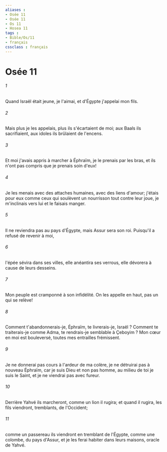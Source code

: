 ```yaml
---
aliases : 
- Osée 11
- Osée 11
- Os 11
- Hosea 11
tags : 
- Bible/Os/11
- français
cssclass : français
---
```


# Osée 11

###### 1
Quand Israël était jeune, je l'aimai, et d'Égypte j'appelai mon fils. 
###### 2
Mais plus je les appelais, plus ils s'écartaient de moi; aux Baals ils sacrifiaient, aux idoles ils brûlaient de l'encens. 
###### 3
Et moi j'avais appris à marcher à Éphraïm, je le prenais par les bras, et ils n'ont pas compris que je prenais soin d'eux! 
###### 4
Je les menais avec des attaches humaines, avec des liens d'amour; j'étais pour eux comme ceux qui soulèvent un nourrisson tout contre leur joue, je m'inclinais vers lui et le faisais manger. 
###### 5
Il ne reviendra pas au pays d'Égypte, mais Assur sera son roi. Puisqu'il a refusé de revenir à moi, 
###### 6
l'épée sévira dans ses villes, elle anéantira ses verrous, elle dévorera à cause de leurs desseins. 
###### 7
Mon peuple est cramponné à son infidélité. On les appelle en haut, pas un qui se relève! 
###### 8
Comment t'abandonnerais-je, Éphraïm, te livrerais-je, Israël ? Comment te traiterais-je comme Adma, te rendrais-je semblable à Çeboyim ? Mon cœur en moi est bouleversé, toutes mes entrailles frémissent. 
###### 9
Je ne donnerai pas cours à l'ardeur de ma colère, je ne détruirai pas à nouveau Éphraïm, car je suis Dieu et non pas homme, au milieu de toi je suis le Saint, et je ne viendrai pas avec fureur. 
###### 10
Derrière Yahvé ils marcheront, comme un lion il rugira; et quand il rugira, les fils viendront, tremblants, de l'Occident; 
###### 11
comme un passereau ils viendront en tremblant de l'Égypte, comme une colombe, du pays d'Assur, et je les ferai habiter dans leurs maisons, oracle de Yahvé. 
